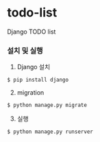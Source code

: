 # todo-list
Django TODO list

### 설치 및 실행
1. Django 설치
```
$ pip install django
```
2. migration
```
$ python manage.py migrate
```
3. 실행
```
$ python manage.py runserver
```
